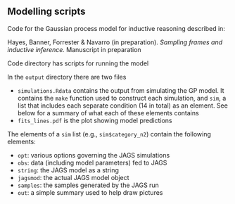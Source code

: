 ## Modelling scripts

Code for the Gaussian process model for inductive reasoning described in:

Hayes, Banner, Forrester & Navarro (in preparation). *Sampling frames and inductive inference.* Manuscript in preparation

Code directory has scripts for running the model

In the `output` directory there are two files

- `simulations.Rdata` contains the output from simulating the GP model. It contains the `make` function used to construct each simulation, and `sim`, a list that includes each separate condition (14 in total) as an element. See below for a summary of what each of these elements contains
- `fits_lines.pdf` is the plot showing model predictions 

The elements of a `sim` list (e.g., `sim$category_n2`) contain the following elements:

- `opt`: various options governing the JAGS simulations
- `obs`: data (including model parameters) fed to JAGS
- `string`: the JAGS model as a string
- `jagsmod`: the actual JAGS model object
- `samples`: the samples generated by the JAGS run
- `out`: a simple summary used to help draw pictures 
